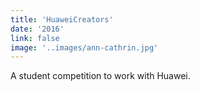 ```yaml
---
title: 'HuaweiCreators'
date: '2016'
link: false
image: '..images/ann-cathrin.jpg'
---
```


A student competition to work with Huawei.
